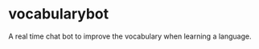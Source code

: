 vocabularybot
=============

A real time chat bot to improve the vocabulary when learning a language.
